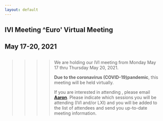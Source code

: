 ```yaml
---
layout: default
---
```

<div id="rightCol0">

<div data-align="center">

## IVI Meeting ^Euro' Virtual Meeting

## May 17-20, 2021

</div>

> > > > ##
> > > >
> > > > We are holding our IVI meeting from Monday May 17 thru Thursday
> > > > May 20, 2021.
> > > >
> > > > **Due to the coronavirus (COVID-19)pandemic**, this meeting will
> > > > be held virtually.
> > > >
> > > > If you are interested in attending , please email
> > > > [**Aaron**](mailto:ExecDir@LXIStandard.org). Please indicate
> > > > which sessions you will be attending (IVI and/or LXI) and you
> > > > will be added to the list of attendees and send you up-to-date
> > > > meeting information.
> > >
> > > > >

####

>
>
> > ###
> >
> > >

> >

####

####

####

</div>

